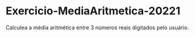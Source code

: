 # Exercicio-MediaAritmetica-20221
Calculea a média aritmética entre 3 números reais digitados pelo usuário.
